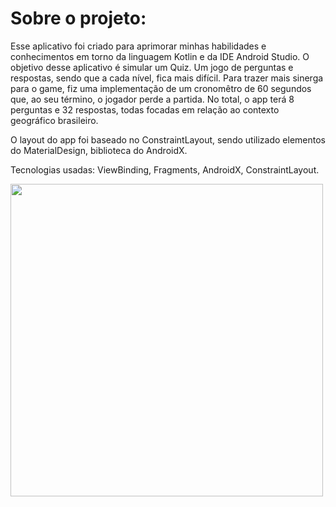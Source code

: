 # Sobre o projeto:
Esse aplicativo foi criado para aprimorar minhas habilidades e conhecimentos em torno da linguagem Kotlin e da IDE Android Studio. O objetivo desse aplicativo é simular um Quiz. Um jogo de perguntas e respostas, sendo que a cada nível, fica mais difícil. Para trazer mais sinerga para o game, fiz uma implementação de um cronomêtro de 60 segundos que, ao seu término, o jogador perde a partida. No total, o app terá 8 perguntas e 32 respostas, todas focadas em relação ao contexto geográfico brasileiro.

O layout do app foi baseado no ConstraintLayout, sendo utilizado elementos do MaterialDesign, biblioteca do AndroidX.

Tecnologias usadas: ViewBinding, Fragments, AndroidX, ConstraintLayout.

<img align="center" width="wrap_content" height="500" src="https://imagizer.imageshack.com/img924/6640/bBU4Dq.jpg"/>
